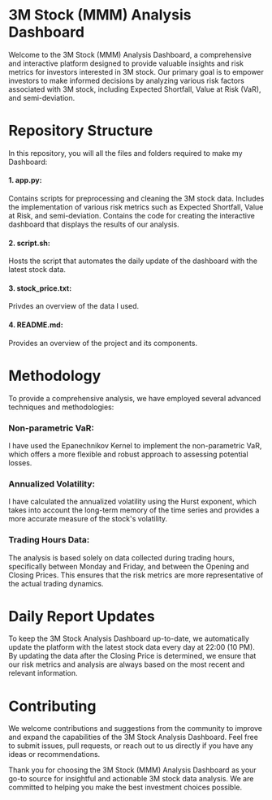 # 3M Stock (MMM) Analysis Dashboard
Welcome to the 3M Stock (MMM) Analysis Dashboard, a comprehensive and interactive platform designed to provide valuable insights and risk metrics for investors interested in 3M stock. Our primary goal is to empower investors to make informed decisions by analyzing various risk factors associated with 3M stock, including Expected Shortfall, Value at Risk (VaR), and semi-deviation.

# Repository Structure
In this repository, you will all the files and folders required to make my Dashboard:
#### 1. app.py:
Contains scripts for preprocessing and cleaning the 3M stock data.
Includes the implementation of various risk metrics such as Expected Shortfall, Value at Risk, and semi-deviation.
Contains the code for creating the interactive dashboard that displays the results of our analysis.
#### 2. script.sh:
Hosts the script that automates the daily update of the dashboard with the latest stock data.
#### 3. stock_price.txt:
Privdes an overview of the data I used.
#### 4. README.md: 
Provides an overview of the project and its components.

# Methodology
To provide a comprehensive analysis, we have employed several advanced techniques and methodologies:

### Non-parametric VaR: 
I have used the Epanechnikov Kernel to implement the non-parametric VaR, which offers a more flexible and robust approach to assessing potential losses.
### Annualized Volatility: 
I have calculated the annualized volatility using the Hurst exponent, which takes into account the long-term memory of the time series and provides a more accurate measure of the stock's volatility.

### Trading Hours Data: 
The analysis is based solely on data collected during trading hours, specifically between Monday and Friday, and between the Opening and Closing Prices. This ensures that the risk metrics are more representative of the actual trading dynamics.


# Daily Report Updates
To keep the 3M Stock Analysis Dashboard up-to-date, we automatically update the platform with the latest stock data every day at 22:00 (10 PM). By updating the data after the Closing Price is determined, we ensure that our risk metrics and analysis are always based on the most recent and relevant information.

# Contributing
We welcome contributions and suggestions from the community to improve and expand the capabilities of the 3M Stock Analysis Dashboard. Feel free to submit issues, pull requests, or reach out to us directly if you have any ideas or recommendations.

Thank you for choosing the 3M Stock (MMM) Analysis Dashboard as your go-to source for insightful and actionable 3M stock data analysis. We are committed to helping you make the best investment choices possible.
